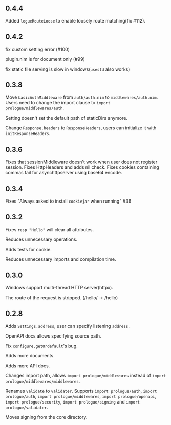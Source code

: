 ## 0.4.4

Added `logueRouteLoose` to enable loosely route matching(fix #112).

## 0.4.2

fix custom setting error (#100)

plugin.nim is for document only (#99)

fix static file serving is slow in windows(`usestd` also works)

## 0.3.8

Move `basicAuthMiddleware` from `auth/auth.nim` to `middlewares/auth.nim`. Users need to change the import clause to `import prologue/middlewares/auth`.

Setting doesn't set the default path of staticDirs anymore.

Change `Response.headers` to `ResponseHeaders`, users can initialize it with `initResponseHeaders`.


## 0.3.6

Fixes that sessionMiddleware doesn't work when user does not register session.
Fixes HttpHeaders and adds nil check.
Fixes cookies containing commas fail for asynchttpserver using base64 encode.

## 0.3.4

Fixes "Always asked to install `cookiejar` when running" #36

## 0.3.2

Fixes `resp "Hello"` will clear all attributes.

Reduces unnecessary operations.

Adds tests for cookie.

Reduces unnecessary imports and compilation time.

## 0.3.0

Windows support multi-thread HTTP server(httpx).

The route of the request is stripped. (/hello/ -> /hello)

## 0.2.8

Adds `Settings.address`, user can specify listening `address`.

OpenAPI docs allows specifying source path.

Fix `configure.getOrdefault`'s bug.

Adds more documents.

Adds more API docs.

Changes import path, allows `import prologue/middlewares` instead of 
`import prologue/middlewares/middlewares`. 

Renames `validate` to `validater`. Supports `import prologue/auth`, `import prologue/auth`, `import prologue/middlewares`, `import prologue/openapi`, `import prologue/security`, `import prologue/signing` and `import prologue/validater`.

Moves signing from the core directory.
